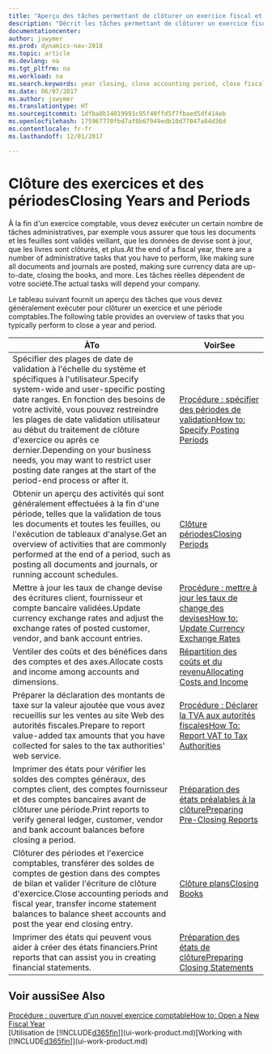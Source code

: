 ```yaml
---
title: "Aperçu des tâches permettant de clôturer un exercice fiscal et des périodes comptables"
description: "Décrit les tâches permettant de clôturer un exercice fiscal ou une période comptable, par exemple, en vérifiant que les documents et les feuilles sont validés et en vérifiant les soldes bancaires."
documentationcenter: 
author: jswymer
ms.prod: dynamics-nav-2018
ms.topic: article
ms.devlang: na
ms.tgt_pltfrm: na
ms.workload: na
ms.search.keywords: year closing, close accounting period, close fiscal year, bank account detailed trial balance
ms.date: 06/07/2017
ms.author: jswymer
ms.translationtype: HT
ms.sourcegitcommit: 1dfba8b14019991c95f40ffd5f7fbaed5df414eb
ms.openlocfilehash: 175967770fbd7af8b67949edb10d77047a84d36d
ms.contentlocale: fr-fr
ms.lasthandoff: 12/01/2017

---
```

# <a name="closing-years-and-periods"></a><span data-ttu-id="00c32-103">Clôture des exercices et des périodes</span><span class="sxs-lookup"><span data-stu-id="00c32-103">Closing Years and Periods</span></span>
<span data-ttu-id="00c32-104">À la fin d'un exercice comptable, vous devez exécuter un certain nombre de tâches administratives, par exemple vous assurer que tous les documents et les feuilles sont validés veillant, que les données de devise sont à jour, que les livres sont clôturés, et plus.</span><span class="sxs-lookup"><span data-stu-id="00c32-104">At the end of a fiscal year, there are a number of administrative tasks that you have to perform, like making sure all documents and journals are posted, making sure currency data are up-to-date, closing the books, and more.</span></span> <span data-ttu-id="00c32-105">Les tâches réelles dépendent de votre société.</span><span class="sxs-lookup"><span data-stu-id="00c32-105">The actual tasks will depend your company.</span></span>

<span data-ttu-id="00c32-106">Le tableau suivant fournit un aperçu des tâches que vous devez généralement exécuter pour clôturer un exercice et une période comptables.</span><span class="sxs-lookup"><span data-stu-id="00c32-106">The following table provides an overview of tasks that you typically perform to close a year and period.</span></span> 

| <span data-ttu-id="00c32-107">À</span><span class="sxs-lookup"><span data-stu-id="00c32-107">To</span></span> | <span data-ttu-id="00c32-108">Voir</span><span class="sxs-lookup"><span data-stu-id="00c32-108">See</span></span> |
| --- | --- |
| <span data-ttu-id="00c32-109">Spécifier des plages de date de validation à l'échelle du système et spécifiques à l'utilisateur.</span><span class="sxs-lookup"><span data-stu-id="00c32-109">Specify system-wide and user-specific posting date ranges.</span></span> <span data-ttu-id="00c32-110">En fonction des besoins de votre activité, vous pouvez restreindre les plages de date validation utilisateur au début du traitement de clôture d'exercice ou après ce dernier.</span><span class="sxs-lookup"><span data-stu-id="00c32-110">Depending on your business needs, you may want to restrict user posting date ranges at the start of the period-end process or after it.</span></span> |[<span data-ttu-id="00c32-111">Procédure : spécifier des périodes de validation</span><span class="sxs-lookup"><span data-stu-id="00c32-111">How to: Specify Posting Periods</span></span>](finance-how-specify-posting-periods.md) |
| <span data-ttu-id="00c32-112">Obtenir un aperçu des activités qui sont généralement effectuées à la fin d'une période, telles que la validation de tous les documents et toutes les feuilles, ou l'exécution de tableaux d'analyse.</span><span class="sxs-lookup"><span data-stu-id="00c32-112">Get an overview of activities that are commonly performed at the end of a period, such as posting all documents and journals, or running account schedules.</span></span> |[<span data-ttu-id="00c32-113">Clôture périodes</span><span class="sxs-lookup"><span data-stu-id="00c32-113">Closing Periods</span></span>](year-how-complete-period-end-processes.md) |
| <span data-ttu-id="00c32-114">Mettre à jour les taux de change devise des écritures client, fournisseur et compte bancaire validées.</span><span class="sxs-lookup"><span data-stu-id="00c32-114">Update currency exchange rates and adjust the exchange rates of posted customer, vendor, and bank account entries.</span></span> |[<span data-ttu-id="00c32-115">Procédure : mettre à jour les taux de change des devises</span><span class="sxs-lookup"><span data-stu-id="00c32-115">How to: Update Currency Exchange Rates</span></span>](finance-how-update-currencies.md) |
| <span data-ttu-id="00c32-116">Ventiler des coûts et des bénéfices dans des comptes et des axes.</span><span class="sxs-lookup"><span data-stu-id="00c32-116">Allocate costs and income among accounts and dimensions.</span></span> |[<span data-ttu-id="00c32-117">Répartition des coûts et du revenu</span><span class="sxs-lookup"><span data-stu-id="00c32-117">Allocating Costs and Income</span></span>](year-allocate-costs-income.md) |
| <span data-ttu-id="00c32-118">Préparer la déclaration des montants de taxe sur la valeur ajoutée que vous avez recueillis sur les ventes au site Web des autorités fiscales.</span><span class="sxs-lookup"><span data-stu-id="00c32-118">Prepare to report value-added tax amounts that you have collected for sales to the tax authorities' web service.</span></span> |[<span data-ttu-id="00c32-119">Procédure : Déclarer la TVA aux autorités fiscales</span><span class="sxs-lookup"><span data-stu-id="00c32-119">How To: Report VAT to Tax Authorities</span></span>](finance-how-report-vat.md)|
| <span data-ttu-id="00c32-120">Imprimer des états pour vérifier les soldes des comptes généraux, des comptes client, des comptes fournisseur et des comptes bancaires avant de clôturer une période.</span><span class="sxs-lookup"><span data-stu-id="00c32-120">Print reports to verify general ledger, customer, vendor and bank account balances before closing a period.</span></span> |[<span data-ttu-id="00c32-121">Préparation des états préalables à la clôture</span><span class="sxs-lookup"><span data-stu-id="00c32-121">Preparing Pre-Closing Reports</span></span>](year-prepare-preclose-reports.md) |
| <span data-ttu-id="00c32-122">Clôturer des périodes et l'exercice comptables, transférer des soldes de comptes de gestion dans des comptes de bilan et valider l'écriture de clôture d'exercice.</span><span class="sxs-lookup"><span data-stu-id="00c32-122">Close accounting periods and fiscal year, transfer income statement balances to balance sheet accounts and post the year end closing entry.</span></span> |[<span data-ttu-id="00c32-123">Clôture plans</span><span class="sxs-lookup"><span data-stu-id="00c32-123">Closing Books</span></span>](year-close-books.md) |
| <span data-ttu-id="00c32-124">Imprimer des états qui peuvent vous aider à créer des états financiers.</span><span class="sxs-lookup"><span data-stu-id="00c32-124">Print reports that can assist you in creating financial statements.</span></span> |[<span data-ttu-id="00c32-125">Préparation des états de clôture</span><span class="sxs-lookup"><span data-stu-id="00c32-125">Preparing Closing Statements</span></span>](year-prepare-close-statement.md) |

## <a name="see-also"></a><span data-ttu-id="00c32-126">Voir aussi</span><span class="sxs-lookup"><span data-stu-id="00c32-126">See Also</span></span>
[<span data-ttu-id="00c32-127">Procédure : ouverture d'un nouvel exercice comptable</span><span class="sxs-lookup"><span data-stu-id="00c32-127">How to: Open a New Fiscal Year</span></span>](finance-how-open-new-fiscal-year.md)  
<span data-ttu-id="00c32-128">[Utilisation de [!INCLUDE[d365fin](includes/d365fin_md.md)]](ui-work-product.md)</span><span class="sxs-lookup"><span data-stu-id="00c32-128">[Working with [!INCLUDE[d365fin](includes/d365fin_md.md)]](ui-work-product.md)</span></span>


